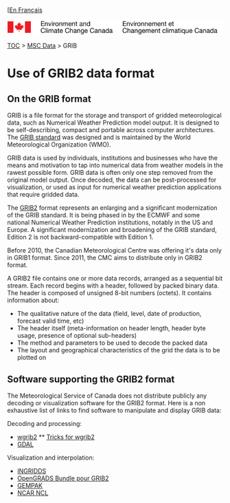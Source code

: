 [[En Français](readme_grib_fr.md)

![ECCC logo](../img_eccc-logo.png)

[TOC](../readme_en.md) > [MSC Data](readme_en.md) > GRIB

# Use of GRIB2 data format

## On the GRIB format

GRIB is a file format for the storage and transport of gridded meteorological data, such as Numerical Weather Prediction model output. It is designed to be self-describing, compact and portable across computer architectures. The [GRIB standard](https://www.wmo.int/pages/prog/www/WDM/Guides/Guide-binary-2.html) was designed and is maintained by the World Meteorological Organization (WMO).

GRIB data is used by individuals, institutions and businesses who have the means and motivation to tap into numerical data from weather models in the rawest possible form. GRIB data is often only one step removed from the original model output. Once decoded, the data can be post-processed for visualization, or used as input for numerical weather prediction applications that require gridded data.

The [GRIB2](https://www.nco.ncep.noaa.gov/pmb/docs/grib2/grib2_doc/) format represents an enlarging and a significant modernization of the GRIB standard. It is being phased in by the ECMWF and some national Numerical Weather Prediction institutions, notably in the US and Europe. A significant modernization and broadening of the GRIB standard, Edition 2 is not backward-compatible with Edition 1.

Before 2010, the Canadian Meteorological Centre was offering it's data only in GRIB1 format. Since 2011, the CMC aims to distribute only in GRIB2 format.

A GRIB2 file contains one or more data records, arranged as a sequential bit stream. Each record begins with a header, followed by packed binary data. The header is composed of unsigned 8-bit numbers (octets). It contains information about:

* The qualitative nature of the data (field, level, date of production, forecast valid time, etc)
* The header itself (meta-information on header length, header byte usage, presence of optional sub-headers)
* The method and parameters to be used to decode the packed data
* The layout and geographical characteristics of the grid the data is to be plotted on

## Software supporting the GRIB2 format

The Meteorological Service of Canada does not distribute publicly any decoding or visualization software for the GRIB2 format. Here is a non exhaustive list of links to find software to manipulate and display GRIB data:

Decoding and processing:
* [wgrib2](https://www.cpc.ncep.noaa.gov/products/wesley/wgrib2/)
** [Tricks for wgrib2](https://ftp.cpc.ncep.noaa.gov/wd51we/wgrib2/tricks.wgrib2)
* [GDAL](https://gdal.org/drivers/raster/grib.html)
    
Visualization and interpolation:
* [INGRIDDS](http://winweather.org/)
* [OpenGRADS Bundle pour GRIB2](http://opengrads.org/doc/bundle/grads/)
* [GEMPAK](https://www.unidata.ucar.edu/software/gempak/)
* [NCAR NCL](http://ngwww.ucar.edu/ncl/)